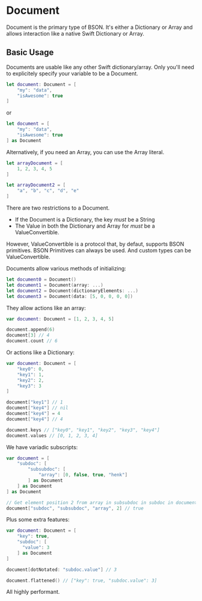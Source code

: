 # Document

Document is the primary type of BSON. It's either a Dictionary or Array and allows interaction like a native Swift Dictionary or Array.

## Basic Usage

Documents are usable like any other Swift dictionary/array. Only you'll need to explicitely specify your variable to be a Document.

```swift
let document: Document = [
	"my": "data",
	"isAwesome": true
]
```

or

```swift
let document = [
	"my": "data",
	"isAwesome": true
] as Document
```

Alternatively, if you need an Array, you can use the Array literal.

```swift
let arrayDocument = [
	1, 2, 3, 4, 5
]

let arrayDocument2 = [
	"a", "b", "c", "d", "e"
]
```

There are two restrictions to a Document.

- If the Document is a Dictionary, the key *must* be a String
- The Value in both the Dictionary and Array for *must* be a ValueConvertible.

However, ValueConvertible is a protocol that, by defaut, supports BSON primitives. BSON Primitives can always be used. And custom types can be ValueConvertible.

Documents allow various methods of initializing:

```swift
let document0 = Document()
let document1 = Document(array: ...)
let document2 = Document(dictionaryElements: ...)
let document3 = Document(data: [5, 0, 0, 0, 0])
```

They allow actions like an array:

```swift
var document: Document = [1, 2, 3, 4, 5]

document.append(6)
document[3] // 4
document.count // 6
```

Or actions like a Dictionary:

```swift
var document: Document = [
	"key0": 0,
	"key1": 1,
	"key2": 2,
	"key3": 3
]

document["key1"] // 1
document["key4"] // nil
document["key4"] = 4
document["key4"] // 4

document.keys // ["key0", "key1", "key2", "key3", "key4"]
document.values // [0, 1, 2, 3, 4]
```

We have variadic subscripts:

```swift
var document = [
	"subdoc": [
		"subsubdoc": [
			"array": [0, false, true, "henk"]
		] as Document
	] as Document
] as Document

// Get element position 2 from array in subsubdoc in subdoc in document
document["subdoc", "subsubdoc", "array", 2] // true
```

Plus some extra features:

```swift
var document: Document = [
	"key": true,
	"subdoc": [
	  "value": 3
	] as Document
]

document[dotNotated: "subdoc.value"] // 3

document.flattened() // ["key": true, "subdoc.value": 3]
```

All highly performant.